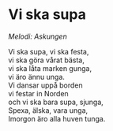 # Vi ska supa

_Melodi: Askungen_

Vi ska supa, vi ska festa,  
vi ska göra vårat bästa,  
vi ska låta marken gunga,  
vi äro ännu unga.  
Vi dansar uppå borden  
vi festar in Norden  
och vi ska bara supa, sjunga,  
Spexa, älska, vara unga,  
Imorgon äro alla huven tunga.
